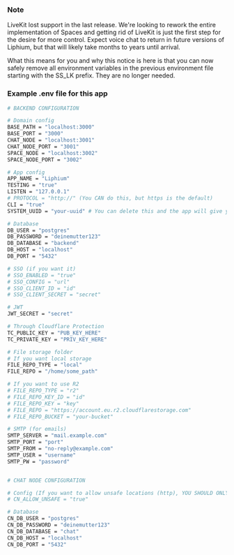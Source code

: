### Note

LiveKit lost support in the last release. We're looking to rework the entire implementation of Spaces and getting rid of LiveKit is just the first step for the desire for more control. Expect voice chat to return in future versions of Liphium, but that will likely take months to years until arrival.

What this means for you and why this notice is here is that you can now safely remove all environment variables in the previous environment file starting with the SS_LK prefix. They are no longer needed.

### Example .env file for this app

```bash
# BACKEND CONFIGURATION

# Domain config
BASE_PATH = "localhost:3000"
BASE_PORT = "3000"
CHAT_NODE = "localhost:3001"
CHAT_NODE_PORT = "3001"
SPACE_NODE = "localhost:3002"
SPACE_NODE_PORT = "3002"

# App config
APP_NAME = "Liphium"
TESTING = "true"
LISTEN = "127.0.0.1"
# PROTOCOL = "http://" (You CAN do this, but https is the default)
CLI = "true"
SYSTEM_UUID = "your-uuid" # You can delete this and the app will give you a random one

# Database
DB_USER = "postgres"
DB_PASSWORD = "deinemutter123"
DB_DATABASE = "backend"
DB_HOST = "localhost"
DB_PORT = "5432"

# SSO (if you want it)
# SSO_ENABLED = "true"
# SSO_CONFIG = "url"
# SSO_CLIENT_ID = "id"
# SSO_CLIENT_SECRET = "secret"

# JWT
JWT_SECRET = "secret"

# Through Cloudflare Protection
TC_PUBLIC_KEY = "PUB_KEY_HERE"
TC_PRIVATE_KEY = "PRIV_KEY_HERE"

# File storage folder
# If you want local storage
FILE_REPO_TYPE = "local"
FILE_REPO = "/home/some_path"

# If you want to use R2
# FILE_REPO_TYPE = "r2"
# FILE_REPO_KEY_ID = "id"
# FILE_REPO_KEY = "key"
# FILE_REPO = "https://account.eu.r2.cloudflarestorage.com"
# FILE_REPO_BUCKET = "your-bucket"

# SMTP (for emails)
SMTP_SERVER = "mail.example.com"
SMTP_PORT = "port"
SMTP_FROM = "no-reply@example.com"
SMTP_USER = "username"
SMTP_PW = "password"


# CHAT NODE CONFIGURATION

# Config (If you want to allow unsafe locations (http), YOU SHOULD ONLY FOR TESTING)
# CN_ALLOW_UNSAFE = "true"

# Database
CN_DB_USER = "postgres"
CN_DB_PASSWORD = "deinemutter123"
CN_DB_DATABASE = "chat"
CN_DB_HOST = "localhost"
CN_DB_PORT = "5432"
```
